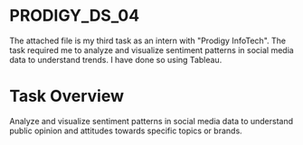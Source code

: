 # PRODIGY_DS_04
The attached file is my third task as an intern with "Prodigy InfoTech". The task required me to analyze and visualize sentiment patterns in social media data to understand trends. I have done so using Tableau.


# Task Overview
Analyze and visualize sentiment patterns in social media data to understand public opinion and attitudes towards specific topics or brands.
